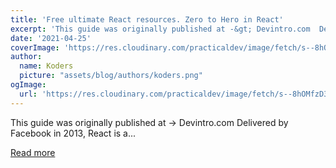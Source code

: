 ```yaml
---
title: 'Free ultimate React resources. Zero to Hero in React'
excerpt: 'This guide was originally published at -&gt; Devintro.com  Delivered by Facebook in 2013, React is a...'
date: '2021-04-25'
coverImage: 'https://res.cloudinary.com/practicaldev/image/fetch/s--8hOMfzD3--/c_imagga_scale,f_auto,fl_progressive,h_420,q_auto,w_1000/https://dev-to-uploads.s3.amazonaws.com/uploads/articles/tbfhvder70dtasw4utti.png'
author:
  name: Koders
  picture: "assets/blog/authors/koders.png"
ogImage:
  url: 'https://res.cloudinary.com/practicaldev/image/fetch/s--8hOMfzD3--/c_imagga_scale,f_auto,fl_progressive,h_420,q_auto,w_1000/https://dev-to-uploads.s3.amazonaws.com/uploads/articles/tbfhvder70dtasw4utti.png'
---
```


This guide was originally published at -&gt; Devintro.com  Delivered by Facebook in 2013, React is a...

[Read more](https://dev.to/devintro/free-ultimate-react-resources-zero-to-hero-in-react-486g)
